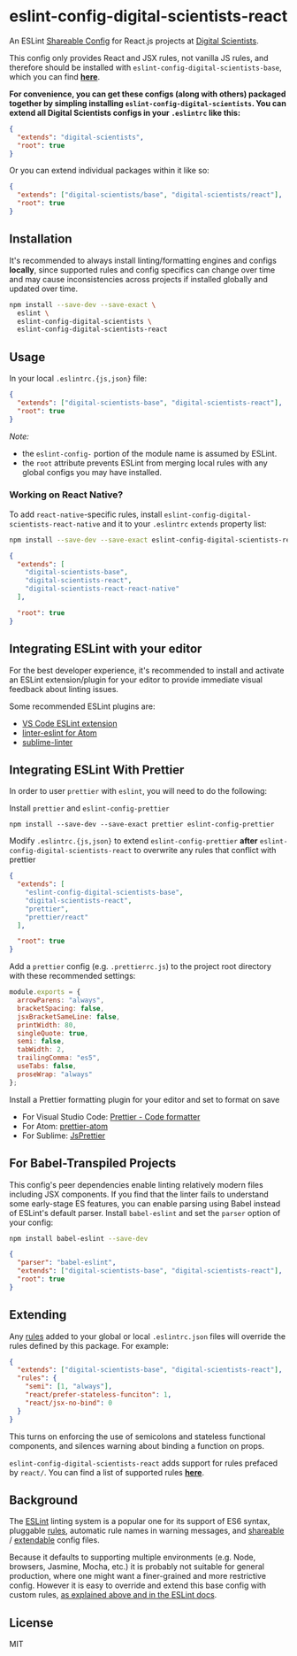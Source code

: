 # eslint-config-digital-scientists-react

An ESLint [Shareable Config](http://eslint.org/docs/developer-guide/shareable-configs) for React.js projects at [Digital Scientists](http://www.digitalscientists.com/).

This config only provides React and JSX rules, not vanilla JS rules, and therefore should be installed with `eslint-config-digital-scientists-base`, which you can find [**here**](https://github.com/digitalscientists/eslint-config-digital-scientists-base).

**For convenience, you can get these configs (along with others) packaged together by simpling installing `eslint-config-digital-scientists`. You can extend all Digital Scientists configs in your `.eslintrc` like this:**

```json
{
  "extends": "digital-scientists",
  "root": true
}
```

Or you can extend individual packages within it like so:

```json
{
  "extends": ["digital-scientists/base", "digital-scientists/react"],
  "root": true
}
```

## Installation

It's recommended to always install linting/formatting engines and configs **locally**, since supported rules and config specifics can change over time and may cause inconsistencies across projects if installed globally and updated over time.

```sh
npm install --save-dev --save-exact \
  eslint \
  eslint-config-digital-scientists \
  eslint-config-digital-scientists-react
```

## Usage

In your local `.eslintrc.{js,json}` file:

```json
{
  "extends": ["digital-scientists-base", "digital-scientists-react"],
  "root": true
}
```

_Note:_

* the `eslint-config-` portion of the module name is assumed by ESLint.
* the `root` attribute prevents ESLint from merging local rules with any global configs you may have installed.

### Working on React Native?

To add `react-native`-specific rules, install `eslint-config-digital-scientists-react-native` and it to your `.eslintrc` `extends` property list:

```sh
npm install --save-dev --save-exact eslint-config-digital-scientists-react-native
```

```json
{
  "extends": [
    "digital-scientists-base",
    "digital-scientists-react",
    "digital-scientists-react-react-native"
  ],

  "root": true
}
```

## Integrating ESLint with your editor

For the best developer experience, it's recommended to install and activate an ESLint extension/plugin for your editor to provide immediate visual feedback about linting issues.

Some recommended ESLint plugins are:

* [VS Code ESLint extension](https://marketplace.visualstudio.com/items?itemName=dbaeumer.vscode-eslint)
* [linter-eslint for Atom](https://atom.io/packages/linter-eslint)
* [sublime-linter](https://sublimelinter.readthedocs.io/en/latest/installation.html)

## Integrating ESLint With Prettier

In order to user `prettier` with `eslint`, you will need to do the following:

Install `prettier` and `eslint-config-prettier`

```
npm install --save-dev --save-exact prettier eslint-config-prettier
```

Modify `.eslintrc.{js,json}` to extend `eslint-config-prettier` **after** `eslint-config-digital-scientists-react` to overwrite any rules that conflict with prettier

```json
{
  "extends": [
    "eslint-config-digital-scientists-base",
    "digital-scientists-react",
    "prettier",
    "prettier/react"
  ],

  "root": true
}
```

Add a `prettier` config (e.g. `.prettierrc.js`) to the project root directory with these recommended settings:

```js
module.exports = {
  arrowParens: "always",
  bracketSpacing: false,
  jsxBracketSameLine: false,
  printWidth: 80,
  singleQuote: true,
  semi: false,
  tabWidth: 2,
  trailingComma: "es5",
  useTabs: false,
  proseWrap: "always"
};
```

Install a Prettier formatting plugin for your editor and set to format on save

* For Visual Studio Code: [Prettier - Code formatter](https://marketplace.visualstudio.com/items?itemName=esbenp.prettier-vscode)
* For Atom: [prettier-atom](https://github.com/prettier/prettier-atom)
* For Sublime: [JsPrettier](https://github.com/jonlabelle/SublimeJsPrettier)

## For Babel-Transpiled Projects

This config's peer dependencies enable linting relatively modern files including JSX components. If you find that the linter fails to understand some early-stage ES features, you can enable parsing using Babel instead of ESLint's default parser. Install `babel-eslint` and set the `parser` option of your config:

```sh
npm install babel-eslint --save-dev
```

```json
{
  "parser": "babel-eslint",
  "extends": ["digital-scientists-base", "digital-scientists-react"],
  "root": true
}
```

## Extending

Any [rules](http://eslint.org/docs/rules/) added to your global or local `.eslintrc.json` files will override the rules defined by this package. For example:

```json
{
  "extends": ["digital-scientists-base", "digital-scientists-react"],
  "rules": {
    "semi": [1, "always"],
    "react/prefer-stateless-funciton": 1,
    "react/jsx-no-bind": 0
  }
}
```

This turns on enforcing the use of semicolons and stateless functional components, and silences warning about binding a function on props.

`eslint-config-digital-scientists-react` adds support for rules prefaced by `react/`. You can find a list of supported rules [**here**](https://www.npmjs.com/package/eslint-plugin-react).

## Background

The [ESLint](http://http://eslint.org/) linting system is a popular one for its support of ES6 syntax, pluggable [rules](http://eslint.org/docs/rules/), automatic rule names in warning messages, and [shareable](http://eslint.org/docs/developer-guide/shareable-configs) / [extendable](http://eslint.org/docs/user-guide/configuring#extending-configuration-files) config files.

Because it defaults to supporting multiple environments (e.g. Node, browsers, Jasmine, Mocha, etc.) it is probably not suitable for general production, where one might want a finer-grained and more restrictive config. However it is easy to override and extend this base config with custom rules, [as explained above and in the ESLint docs](http://eslint.org/docs/user-guide/configuring#using-a-shareable-configuration-package).

## License

MIT
